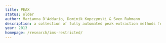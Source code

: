 ```yaml
---
title: PEAX
status: older
author: Marianna D'Addario, Dominik Kopczynski & Sven Rahmann
description: a collection of fully automated peak extraction methods for MCC/IMS datasets, provided as a modular extensible framework backed by an open source implementation.
year: 2013
homepage: /research/ims-restricted/
---
```

